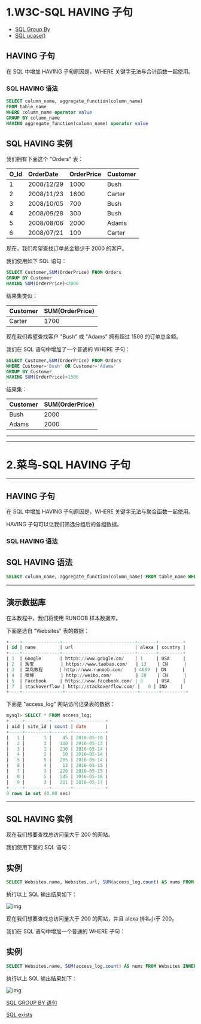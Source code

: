 # 1.W3C-SQL HAVING 子句

- [SQL Group By](https://www.w3school.com.cn/sql/sql_groupby.asp)
- [SQL ucase()](https://www.w3school.com.cn/sql/sql_func_ucase.asp)

## HAVING 子句

在 SQL 中增加 HAVING 子句原因是，WHERE 关键字无法与合计函数一起使用。

### SQL HAVING 语法

```sql
SELECT column_name, aggregate_function(column_name)
FROM table_name
WHERE column_name operator value
GROUP BY column_name
HAVING aggregate_function(column_name) operator value
```

## SQL HAVING 实例

我们拥有下面这个 "Orders" 表：

| O_Id | OrderDate  | OrderPrice | Customer |
| :--- | :--------- | :--------- | :------- |
| 1    | 2008/12/29 | 1000       | Bush     |
| 2    | 2008/11/23 | 1600       | Carter   |
| 3    | 2008/10/05 | 700        | Bush     |
| 4    | 2008/09/28 | 300        | Bush     |
| 5    | 2008/08/06 | 2000       | Adams    |
| 6    | 2008/07/21 | 100        | Carter   |

现在，我们希望查找订单总金额少于 2000 的客户。

我们使用如下 SQL 语句：

```sql
SELECT Customer,SUM(OrderPrice) FROM Orders
GROUP BY Customer
HAVING SUM(OrderPrice)<2000
```

结果集类似：

| Customer | SUM(OrderPrice) |
| :------- | :-------------- |
| Carter   | 1700            |

现在我们希望查找客户 "Bush" 或 "Adams" 拥有超过 1500 的订单总金额。

我们在 SQL 语句中增加了一个普通的 WHERE 子句：

```sql
SELECT Customer,SUM(OrderPrice) FROM Orders
WHERE Customer='Bush' OR Customer='Adams'
GROUP BY Customer
HAVING SUM(OrderPrice)>1500
```

结果集：

| Customer | SUM(OrderPrice) |
| :------- | :-------------- |
| Bush     | 2000            |
| Adams    | 2000            |



-----------------

----------------



# 2.菜鸟-SQL HAVING 子句

------

## HAVING 子句

在 SQL 中增加 HAVING 子句原因是，WHERE 关键字无法与聚合函数一起使用。

HAVING 子句可以让我们筛选分组后的各组数据。

### SQL HAVING 语法

## SQL HAVING 语法
```sql
SELECT column_name, aggregate_function(column_name) FROM table_name WHERE column_name operator value GROUP BY column_name HAVING aggregate_function(column_name) operator value;
```


------

## 演示数据库

在本教程中，我们将使用 RUNOOB 样本数据库。

下面是选自 "Websites" 表的数据：

```sql
+----+--------------+---------------------------+-------+---------+
| id | name         | url                       | alexa | country |
+----+--------------+---------------------------+-------+---------+
| 1  | Google       | https://www.google.cm/    | 1     | USA     |
| 2  | 淘宝          | https://www.taobao.com/   | 13    | CN      |
| 3  | 菜鸟教程      | http://www.runoob.com/    | 4689  | CN      |
| 4  | 微博          | http://weibo.com/         | 20    | CN      |
| 5  | Facebook     | https://www.facebook.com/ | 3     | USA     |
| 7  | stackoverflow | http://stackoverflow.com/ |   0 | IND     |
+----+---------------+---------------------------+-------+---------+
```

下面是 "access_log" 网站访问记录表的数据：

```sql
mysql> SELECT * FROM access_log;
+-----+---------+-------+------------+
| aid | site_id | count | date       |
+-----+---------+-------+------------+
|   1 |       1 |    45 | 2016-05-10 |
|   2 |       3 |   100 | 2016-05-13 |
|   3 |       1 |   230 | 2016-05-14 |
|   4 |       2 |    10 | 2016-05-14 |
|   5 |       5 |   205 | 2016-05-14 |
|   6 |       4 |    13 | 2016-05-15 |
|   7 |       3 |   220 | 2016-05-15 |
|   8 |       5 |   545 | 2016-05-16 |
|   9 |       3 |   201 | 2016-05-17 |
+-----+---------+-------+------------+
9 rows in set (0.00 sec)
```



------

## SQL HAVING 实例

现在我们想要查找总访问量大于 200 的网站。

我们使用下面的 SQL 语句：

## 实例
```sql
SELECT Websites.name, Websites.url, SUM(access_log.count) AS nums FROM (access_log INNER JOIN Websites ON access_log.site_id=Websites.id) GROUP BY Websites.name HAVING SUM(access_log.count) > 200;
```
执行以上 SQL 输出结果如下：

![img](https://www.runoob.com/wp-content/uploads/2013/09/having1.jpg)

现在我们想要查找总访问量大于 200 的网站，并且 alexa 排名小于 200。

我们在 SQL 语句中增加一个普通的 WHERE 子句：

## 实例
```sql
SELECT Websites.name, SUM(access_log.count) AS nums FROM Websites INNER JOIN access_log ON Websites.id=access_log.site_id WHERE Websites.alexa < 200  GROUP BY Websites.name HAVING SUM(access_log.count) > 200;
```
执行以上 SQL 输出结果如下：

![img](https://www.runoob.com/wp-content/uploads/2013/09/having2.jpg)

 [SQL GROUP BY 语句](https://www.runoob.com/sql/sql-groupby.html)

[SQL exists](https://www.runoob.com/sql/sql-exists.html) 